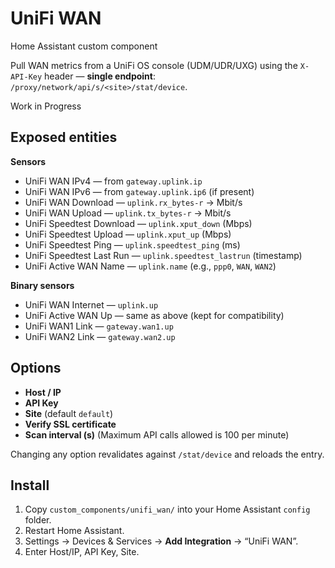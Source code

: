 # UniFi WAN
Home Assistant custom component

Pull WAN metrics from a UniFi OS console (UDM/UDR/UXG) using the `X-API-Key` header — **single endpoint**: `/proxy/network/api/s/<site>/stat/device`.

Work in Progress

## Exposed entities
**Sensors**
- UniFi WAN IPv4 — from `gateway.uplink.ip`
- UniFi WAN IPv6 — from `gateway.uplink.ip6` (if present)
- UniFi WAN Download — `uplink.rx_bytes-r` → Mbit/s
- UniFi WAN Upload — `uplink.tx_bytes-r` → Mbit/s
- UniFi Speedtest Download — `uplink.xput_down` (Mbps)
- UniFi Speedtest Upload — `uplink.xput_up` (Mbps)
- UniFi Speedtest Ping — `uplink.speedtest_ping` (ms)
- UniFi Speedtest Last Run — `uplink.speedtest_lastrun` (timestamp)
- UniFi Active WAN Name — `uplink.name` (e.g., `ppp0`, `WAN`, `WAN2`)

**Binary sensors**
- UniFi WAN Internet — `uplink.up`
- UniFi Active WAN Up — same as above (kept for compatibility)
- UniFi WAN1 Link — `gateway.wan1.up`
- UniFi WAN2 Link — `gateway.wan2.up`

## Options
- **Host / IP**
- **API Key**
- **Site** (default `default`)
- **Verify SSL certificate**
- **Scan interval (s)** (Maximum API calls allowed is 100 per minute)

Changing any option revalidates against `/stat/device` and reloads the entry.

## Install
1. Copy `custom_components/unifi_wan/` into your Home Assistant `config` folder.
2. Restart Home Assistant.
3. Settings → Devices & Services → **Add Integration** → “UniFi WAN”.
4. Enter Host/IP, API Key, Site.

